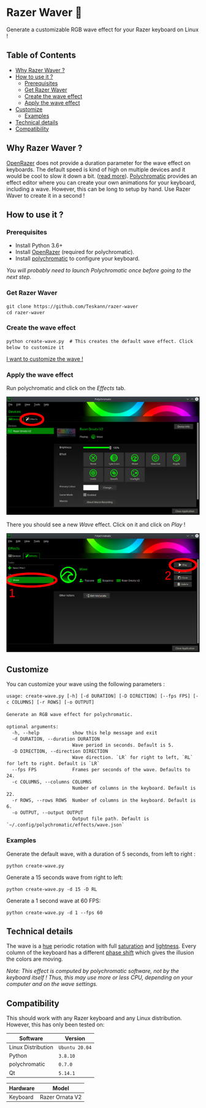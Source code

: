 # Razer Waver :ocean:

Generate a customizable RGB wave effect for your Razer keyboard on Linux !

## Table of Contents

- [Why Razer Waver ?](#why-razer-waver-)
- [How to use it ?](#how-to-use-it-)
    - [Prerequisites](#prerequisites)
    - [Get Razer Waver](#get-razer-waver)
    - [Create the wave effect](#create-the-wave-effect)
    - [Apply the wave effect](#apply-the-wave-effect)
- [Customize](#customize)
  - [Examples](#examples)
- [Technical details](#technical-details)
- [Compatibility](#compatibility)

## Why Razer Waver ?

[OpenRazer](https://openrazer.github.io/) does not provide a duration parameter for the wave effect on keyboards.
The default speed is kind of high on multiple devices and it would be cool to
slow it down a bit.
([read more](https://github.com/polychromatic/polychromatic/issues/219#issuecomment-554792903)).
[Polychromatic](https://github.com/polychromatic/polychromatic) provides an
effect editor where you can create your own animations
for your keyboard, including a wave. However, this can be long to setup by
hand. Use Razer Waver to create it in a second !

## How to use it ?

### Prerequisites

- Install Python 3.6+
- Install [OpenRazer](https://openrazer.github.io/) (required for polychromatic).
- Install [polychromatic](https://github.com/polychromatic/polychromatic) to configure your keyboard.

*You will probably need to launch Polychromatic once before going to the next step.*

### Get Razer Waver

```
git clone https://github.com/Teskann/razer-waver
cd razer-waver
```

### Create the wave effect

```
python create-wave.py  # This creates the default wave effect. Click below to customize it
```

[I want to customize the wave !](#customize)

### Apply the wave effect

Run polychromatic and click on the *Effects* tab.

![](img/polychromatic.jpg)

There you should see a new *Wave* effect. Click on it and click on *Play* !

![](img/step-2.jpg)

## Customize

You can customize your wave using the following parameters :
```
usage: create-wave.py [-h] [-d DURATION] [-D DIRECTION] [--fps FPS] [-c COLUMNS] [-r ROWS] [-o OUTPUT]

Generate an RGB wave effect for polychromatic.

optional arguments:
  -h, --help            show this help message and exit
  -d DURATION, --duration DURATION
                        Wave period in seconds. Default is 5.
  -D DIRECTION, --direction DIRECTION
                        Wave direction. `LR` for right to left, `RL` for left to right. Default is `LR`
  --fps FPS             Frames per seconds of the wave. Defaults to 24.
  -c COLUMNS, --columns COLUMNS
                        Number of columns in the keyboard. Default is 22.
  -r ROWS, --rows ROWS  Number of columns in the keyboard. Default is 6.
  -o OUTPUT, --output OUTPUT
                        Output file path. Default is `~/.config/polychromatic/effects/wave.json`
```

### Examples

Generate the default wave, with a duration of 5 seconds, from left to right :

```
python create-wave.py
```

Generate a 15 seconds wave from right to left:

```
python create-wave.py -d 15 -D RL
```

Generate a 1 second wave at 60 FPS:

```
python create-wave.py -d 1 --fps 60
```

## Technical details

The wave is a [hue](https://en.wikipedia.org/wiki/Hue) periodic rotation with
full [saturation](https://en.wikipedia.org/wiki/Colorfulness) and
[lightness](https://en.wikipedia.org/wiki/Lightness). Every column of the
keyboard has a different
[phase shift](https://en.wikipedia.org/wiki/Phase_(waves)#Phase_shift)
which gives the illusion the colors are moving.

*Note: This effect is computed by polychromatic software, not by the
keyboard itself ! Thus, this may use more or less CPU, depending on your
computer and on the wave settings.*

## Compatibility

This should work with any Razer keyboard and any Linux distribution. However,
this has only been tested on:

Software           | Version
-------------------|---------------
Linux Distribution | `Ubuntu 20.04`
Python             | `3.8.10`
polychromatic      | `0.7.0`
Qt                 | `5.14.1`

Hardware | Model
---------|----------------
Keyboard | Razer Ornata V2